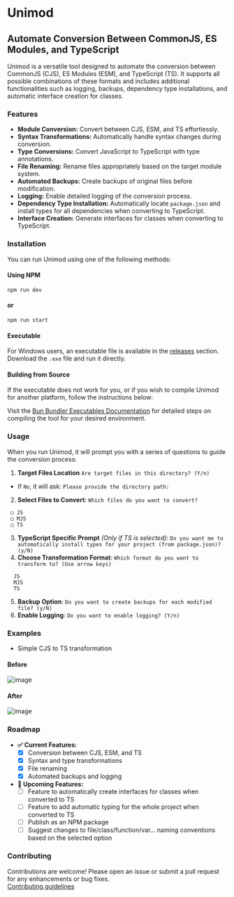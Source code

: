 # Unimod

## Automate Conversion Between CommonJS, ES Modules, and TypeScript

Unimod is a versatile tool designed to automate the conversion between CommonJS (CJS), ES Modules (ESM), and TypeScript (TS). It supports all possible combinations of these formats and includes additional functionalities such as logging, backups, dependency type installations, and automatic interface creation for classes.

### Features

- **Module Conversion:** Convert between CJS, ESM, and TS effortlessly.
- **Syntax Transformations:** Automatically handle syntax changes during conversion.
- **Type Conversions:** Convert JavaScript to TypeScript with type annotations.
- **File Renaming:** Rename files appropriately based on the target module system.
- **Automated Backups:** Create backups of original files before modification.
- **Logging:** Enable detailed logging of the conversion process.
- **Dependency Type Installation:** Automatically locate `package.json` and install types for all dependencies when converting to TypeScript.
- **Interface Creation:** Generate interfaces for classes when converting to TypeScript.

### Installation

You can run Unimod using one of the following methods:

#### Using NPM
```
npm run dev
```
#### or
```
npm run start
```

#### Executable

For Windows users, an executable file is available in the <a href="https://github.com/Alexandre-Chapelle/unimod/releases">releases</a> section. Download the `.exe` file and run it directly.

#### Building from Source

If the executable does not work for you, or if you wish to compile Unimod for another platform, follow the instructions below:

Visit the [Bun Bundler Executables Documentation](https://bun.sh/docs/bundler/executables) for detailed steps on compiling the tool for your desired environment.

### Usage

When you run Unimod, it will prompt you with a series of questions to guide the conversion process:

1. **Target Files Location** ```Are target files in this directory? (Y/n)```
- If `No`, it will ask: ```Please provide the directory path:```
2. **Select Files to Convert**: ```Which files do you want to convert?```

```
 ◯ JS
 ◯ MJS
 ◯ TS
```

3. **TypeScript Specific Prompt** *(Only if TS is selected)*: ```Do you want me to automatically install types for your project (from package.json)? (y/N)```
4. **Choose Transformation Format**: ```Which format do you want to transform to? (Use arrow keys)```
```    
  JS
  MJS
  TS
```
5. **Backup Option**: ```Do you want to create backups for each modified file? (y/N)```
6. **Enable Logging**: ```Do you want to enable logging? (Y/n)```

### Examples
- Simple CJS to TS transformation
#### Before
![image](https://github.com/user-attachments/assets/9de7c69b-5469-4e5c-8c88-286c90d09afd)

#### After
![image](https://github.com/user-attachments/assets/28ec80b9-d1eb-47fe-83e0-39faf34b056a)


### Roadmap

- **✅ Current Features:**
  - [x] Conversion between CJS, ESM, and TS
  - [x] Syntax and type transformations
  - [x] File renaming
  - [x] Automated backups and logging

- **🚧 Upcoming Features:**
  - [ ] Feature to automatically create interfaces for classes when converted to TS
  - [ ] Feature to add automatic typing for the whole project when converted to TS
  - [ ] Publish as an NPM package
  - [ ] Suggest changes to file/class/function/var... naming conventions based on the selected option

### Contributing

Contributions are welcome! Please open an issue or submit a pull request for any enhancements or bug fixes.   
<a href="https://github.com/Alexandre-Chapelle/unimod/blob/main/CONTRIBUTING.md">Contributing guidelines</a>
